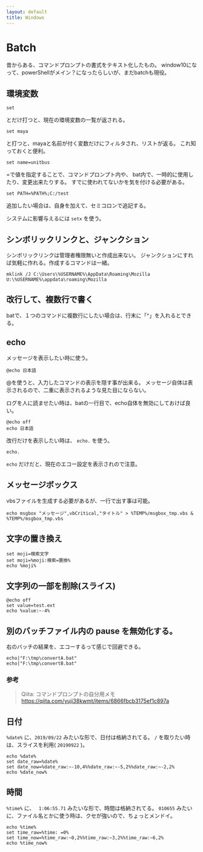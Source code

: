 ```yaml
---
layout: default
title: Windows
---
```


# Batch

昔からある、コマンドプロンプトの書式をテキスト化したもの。
window10になって、powerShellがメイン？になったらしいが、まだbatchも現役。

## 環境変数

```
set
```

とだけ打つと、現在の環境変数の一覧が返される。

```
set maya
```

と打つと、mayaと名前が付く変数だけにフィルタされ、リストが返る。
これ知っておくと便利。

```
set name=unitbus
```

=で値を指定することで、コマンドプロンプト内や、
bat内で、一時的に使用したり、変更出来たりする。
すでに使われてないかを気を付ける必要がある。

```
set PATH=%PATH%;C:/test
```

追加したい場合は、自身を加えて、セミコロンで追記する。

システムに影響与えるには `setx` を使う。

## シンボリックリンクと、ジャンクション

シンボリックリンクは管理者権限無いと作成出来ない。
ジャンクションにすれば気軽に作れる。作成するコマンドは一緒。

```
mklink /J C:\Users\%USERNAME%\AppData\Roaming\Mozilla U:\%USERNAME%\appdata\roaming\Mozilla
```

## 改行して、複数行で書く

batで、１つのコマンドに複数行にしたい場合は、行末に「^」を入れるとできる。

## echo

メッセージを表示したい時に使う。

```
@echo 日本語
```

@を使うと、入力したコマンドの表示を隠す事が出来る。
メッセージ自体は表示されるので、二重に表示されるような見た目にならない。

ログを人に読ませたい時は、batの一行目で、echo自体を無効にしておけば良い。

```
@echo off
echo 日本語
```

改行だけを表示したい時は、 `echo.` を使う。

```
echo.
```

`echo` だけだと、現在のエコー設定を表示されので注意。


## メッセージボックス

vbsファイルを生成する必要があるが、一行で出す事は可能。

```
echo msgbox "メッセージ",vbCritical,"タイトル" > %TEMP%/msgbox_tmp.vbs & %TEMP%/msgbox_tmp.vbs
```

## 文字の置き換え

```
set moji=検索文字
set moji=%moji:検索=置換%
echo %moji%
```

## 文字列の一部を削除(スライス)

```
@echo off
set value=test.ext
echo %value:~-4%
```

## 別のバッチファイル内の pause を無効化する。

右のバッチの結果を、エコーするって感じで回避できる。

```
echo|"F:\tmp\convertA.bat"
echo|"F:\tmp\convertB.bat"
```

### 参考

> Qiita: コマンドプロンプトの自分用メモ
https://qiita.com/yuji38kwmt/items/6866fbcb3175ef1c897a

## 日付

`%date%` に、`2019/09/22` みたいな形で、日付は格納されてる。
`/` を取りたい時は、スライスを利用( `20190922` )。

```
echo %date%
set date_raw=%date%
set date_now=%date_raw:~-10,4%%date_raw:~-5,2%%date_raw:~-2,2%
echo %date_now%
```

## 時間

`%time%` に、 ` 1:06:55.71` みたいな形で、時間は格納されてる。
`010655` みたいに、ファイル名とかに使う時は、クセが強いので、ちょっとメンドイ。

```
echo %time%
set time_raw=%time: =0%
set time_now=%time_raw:~0,2%%time_raw:~3,2%%time_raw:~6,2%
echo %time_now%
```

